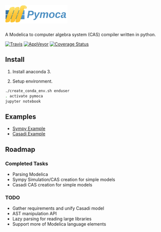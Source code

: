 # <img alt="Pymoca" src="branding/icons/pymocalogo.svg" height="60">

A Modelica to computer algebra system (CAS) compiler written in python.


[![Travis](https://img.shields.io/travis/pymoca/pymoca/master.svg?label=Travis%20CI)](https://travis-ci.org/pymoca/pymoca)
[![AppVeyor](https://img.shields.io/appveyor/ci/pymoca/pymoca/master.svg?label=AppVeyor)](https://ci.appveyor.com/project/pymoca/pymoca)
[![Coverage Status](https://img.shields.io/coveralls/pymoca/pymoca/master.svg)](https://coveralls.io/r/pymoca/pymoca)


## Install

1. Install anaconda 3.

2. Setup environment.

```bash
./create_conda_env.sh enduser
. activate pymoca
jupyter notebook
```

## Examples
* [Sympy Example](test/notebooks/Spring.ipynb)
* [Casadi Example](test/notebooks/Casadi.ipynb)

## Roadmap

### Completed Tasks

* Parsing Modelica
* Sympy Simulation/CAS creation for simple models
* Casadi CAS creation for simple models

### TODO

* Gather requirements and unify Casadi model
* AST manipulation API
* Lazy parsing for reading large libraries
* Support more of Modelica language elements

<!--- vim:ts=4:sw=4:expandtab:
!-->
